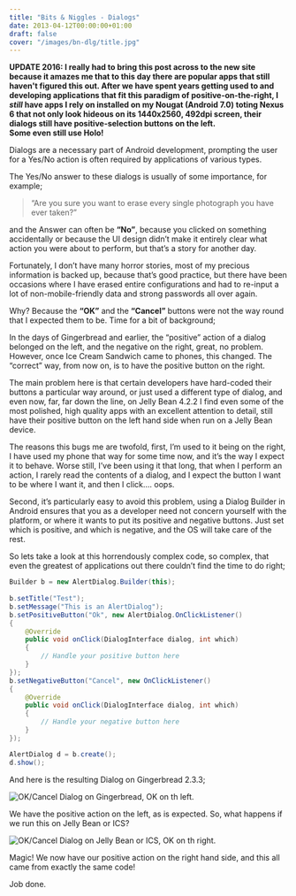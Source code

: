 ```yaml
---
title: "Bits & Niggles - Dialogs"
date: 2013-04-12T00:00:00+01:00
draft: false
cover: "/images/bn-dlg/title.jpg"
---
```


**UPDATE 2016:
I really had to bring this post across to the new site because it amazes me that to this day there are popular apps that still haven't figured this out.
After we have spent years getting used to and developing applications that fit this paradigm of positive-on-the-right, I _still_ have apps I rely on installed on my
Nougat (Android 7.0) toting Nexus 6 that not only look hideous on its 1440x2560, 492dpi screen, their dialogs still have positive-selection buttons on the left.  
Some even still use Holo!**

Dialogs are a necessary part of Android development, prompting the user for a Yes/No action is often required by applications of various types.

The Yes/No answer to these dialogs is usually of some importance, for example;

> “Are you sure you want to erase every single photograph you have ever taken?”

and the Answer can often be **“No”**, because you clicked on something accidentally or because the UI design didn’t make it entirely clear what action you were about to perform, but that’s a story for another day.

Fortunately, I don’t have many horror stories, most of my precious information is backed up, because that’s good practice, but there have been occasions where I have erased entire configurations and had to re-input a lot of non-mobile-friendly data and strong passwords all over again.

Why? Because the **“OK”** and the **“Cancel”** buttons were not the way round that I expected them to be. Time for a bit of background;

In the days of Gingerbread and earlier, the “positive” action of a dialog belonged on the left, and the negative on the right, great, no problem. 
However, once Ice Cream Sandwich came to phones, this changed. The “correct” way, from now on, is to have the positive button on the right.

The main problem here is that certain developers have hard-coded their buttons a particular way around, or just used a different type of dialog, and even now, far, far down the line, on Jelly Bean 4.2.2 I find even some of the most polished, high quality apps with an excellent attention to detail, still have their positive button on the left hand side when run on a Jelly Bean device.

The reasons this bugs me are twofold, first, I’m used to it being on the right, I have used my phone that way for some time now, and it’s the way I expect it to behave. Worse still, I’ve been using it that long, that when I perform an action, I rarely read the contents of a dialog, and I expect the button I want to be where I want it, and then I click…. oops.

Second, it’s particularly easy to avoid this problem, using a Dialog Builder in Android ensures that you as a developer need not concern yourself with the platform, or where it wants to put its positive and negative buttons. Just set which is positive, and which is negative, and the OS will take care of the rest.

So lets take a look at this horrendously complex code, so complex, that even the greatest of applications out there couldn’t find the time to do right;

``` java
Builder b = new AlertDialog.Builder(this);
 
b.setTitle("Test");
b.setMessage("This is an AlertDialog");
b.setPositiveButton("Ok", new AlertDialog.OnClickListener()
{
    @Override
    public void onClick(DialogInterface dialog, int which)
    {
        // Handle your positive button here
    }
});
b.setNegativeButton("Cancel", new OnClickListener()
{
    @Override
    public void onClick(DialogInterface dialog, int which)
    {
        // Handle your negative button here
    }
});

AlertDialog d = b.create();
d.show();
```

And here is the resulting Dialog on Gingerbread 2.3.3;

![OK/Cancel Dialog on Gingerbread, OK on th left.](/images/bn-dlg/dlg01.png)

We have the positive action on the left, as is expected. So, what happens if we run this on Jelly Bean or ICS?

![OK/Cancel Dialog on Jelly Bean or ICS, OK on th right.](/images/bn-dlg/dlg02.png)

Magic! We now have our positive action on the right hand side, and this all came from exactly the same code!

Job done.